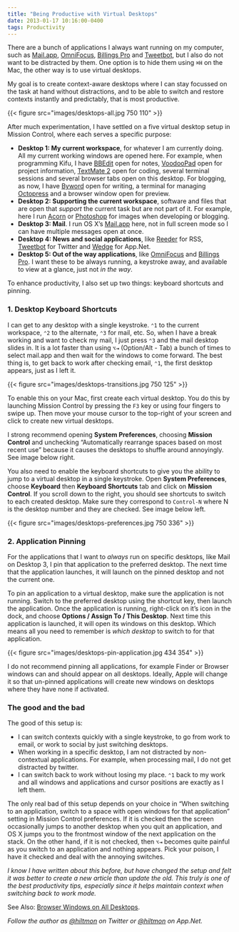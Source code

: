 ```yaml
---
title: "Being Productive with Virtual Desktops"
date: 2013-01-17 10:16:00-0400
tags: Productivity
---
```


There are a bunch of applications I always want running on my computer, such as [Mail.app](http://www.apple.com/osx/apps/#mail), [OmniFocus](https://itunes.apple.com/us/app/omnifocus/id402835630?mt=12&uo=4&at=10l894), [Billings Pro](https://itunes.apple.com/us/app/billings-pro/id434514810?mt=12&uo=4&at=10l894) and [Tweetbot](https://itunes.apple.com/us/app/tweetbot-for-twitter/id557168941?mt=12&uo=4&at=10l894), but I also do not want to be distracted by them. One option is to hide them using `⌘H` on the Mac, the other way is to use virtual desktops. 

My goal is to create context-aware desktops where I can stay focussed on the task at hand without distractions, and to be able to switch and restore contexts instantly and predictably, that is most productive.

{{< figure src="images/desktops-all.jpg 750 110" >}}

After much experimentation, I have settled on a five virtual desktop setup in Mission Control, where each serves a specific purpose:

* **Desktop 1: My current workspace**, for whatever I am currently doing. All my current working windows are opened here. For example, when programming Kifu, I have [BBEdit](https://itunes.apple.com/us/app/bbedit/id404009241?mt=12&uo=4&at=10l894) open for notes, [VoodooPad](https://itunes.apple.com/us/app/voodoopad-5/id514489722?mt=12&uo=4&at=10l894) open for project information, [TextMate 2](https://github.com/textmate/textmate) open for coding, several terminal sessions and several browser tabs open on this desktop. For blogging, as now, I have [Byword](https://itunes.apple.com/us/app/byword/id420212497?mt=12&uo=4&at=10l894) open for writing, a terminal for managing [Octopress](http://octopress.org) and a browser window open for preview.
* **Desktop 2: Supporting the current workspace**, software and files that are open that *support* the current task but are not part of it. For example, here I run [Acorn](https://itunes.apple.com/us/app/acorn-4-image-editor-for-humans/id634108295?mt=12&uo=4&at=10l894) or [Photoshop](http://www.adobe.com/products/photoshop.html) for images when developing or blogging.
* **Desktop 3: Mail**. I run OS X’s [Mail.app](http://www.apple.com/osx/apps/#mail) here, not in full screen mode so I can have multiple messages open at once.
* **Desktop 4: News and social applications**, like [Reeder](http://reederapp.com/mac/) for RSS, [Tweetbot](https://itunes.apple.com/us/app/tweetbot-for-twitter/id557168941?mt=12&uo=4&at=10l894) for Twitter and [Wedge](http://wedge.natestedman.com) for App.Net.
* **Desktop 5: Out of the way applications**, like [OmniFocus](https://itunes.apple.com/us/app/omnifocus/id402835630?mt=12&uo=4&at=10l894) and [Billings Pro](https://itunes.apple.com/us/app/billings-pro/id434514810?mt=12&uo=4&at=10l894). I want these to be always running, a keystroke away, and available to view at a glance, just not *in the way*.

To enhance productivity, I also set up two things: keyboard shortcuts and pinning.

### 1. Desktop Keyboard Shortcuts

I can get to any desktop with a single keystroke. `⌃1` to the current workspace, `⌃2` to the alternate, `⌃3` for mail, etc. So, when I have a break working and want to check my mail, I just press `⌃3` and the mail desktop slides in. It is a lot faster than using `⌥⇥` (Option/Alt - Tab) a bunch of times to select mail.app and then wait for the windows to come forward. The best thing is, to get back to work after checking email, `⌃1`, the first desktop appears, just as I left it.

{{< figure src="images/desktops-transitions.jpg 750 125" >}}

To enable this on your Mac, first create each virtual desktop. You do this by launching Mission Control by pressing the `F3` key or using four fingers to swipe up. Then move your mouse cursor to the top-right of your screen and click to create new virtual desktops.

I strong recommend opening **System Preferences**, choosing **Mission Control** and unchecking “Automatically rearrange spaces based on most recent use” because it causes the desktops to shuffle around annoyingly. See image below right.

You also need to enable the keyboard shortcuts to give you the ability to  jump to a virtual desktop in a single keystroke. Open **System Preferences**, choose **Keyboard** then **Keyboard Shortcuts** tab and click on **Mission Control**. If you scroll down to the right, you should see shortcuts to switch to each created desktop. Make sure they correspond to `Control-N` where N is the desktop number and they are checked. See image below left.

{{< figure src="images/desktops-preferences.jpg 750 336" >}}

### 2. Application Pinning

For the applications that I want to *always* run on specific desktops, like Mail on Desktop 3, I pin that application to the preferred desktop. The next time that the application launches, it will launch on the pinned desktop and not the current one.

To pin an application to a virtual desktop, make sure the application is not running. Switch to the preferred desktop using the shortcut key, then launch the application. Once the application is running, right-click on it’s icon in the dock, and choose **Options / Assign To / This Desktop**. Next time this application is launched, it will open its windows on this desktop. Which means all you need to remember is *which desktop* to switch to for that application.

{{< figure src="images/desktops-pin-application.jpg 434 354" >}}

I do not recommend pinning all applications, for example Finder or Browser windows can and should appear on all desktops. Ideally, Apple will change it so that un-pinned applications will create new windows on desktops where they have none if activated.

### The good and the bad

The good of this setup is:

* I can switch contexts quickly with a single keystroke, to go from work to email, or work to social by just switching desktops.
* When working in a specific desktop, I am not distracted by non-contextual applications. For example, when processing mail, I do not get distracted by twitter.
* I can switch back to work without losing my place. `⌃1` back to my work and all windows and applications and cursor positions are exactly as I left them.

The only real bad of this setup depends on your choice in “When switching to an application, switch to a space with open windows for that application” setting in Mission Control preferences. If it is checked then the screen occasionally jumps to another desktop when you quit an application, and OS X jumps you to the frontmost window of the next application on the stack. On the other hand, if it is not checked, then `⌥⇥` becomes quite painful as you switch to an application and nothing appears. Pick your poison, I have it checked and deal with the annoying switches.

*I know I have written about this before, but have changed the setup and felt it was better to create a new article than update the old. This truly is one of the best productivity tips, especially since it helps maintain context when switching back to work mode.*

See Also: [Browser Windows on All Desktops](https://hiltmon.com/blog/2013/01/19/browser-windows-on-all-desktops/).

*Follow the author as [@hiltmon](https://twitter.com/hiltmon) on Twitter or [@hiltmon](http://alpha.app.net/hiltmon) on App.Net.*
